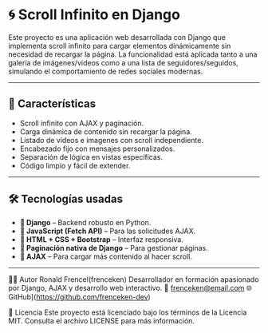# 🌀 Scroll Infinito en Django

Este proyecto es una aplicación web desarrollada con Django que implementa scroll infinito para cargar elementos dinámicamente sin necesidad de recargar la página. La funcionalidad está aplicada tanto a una galería de imágenes/videos como a una lista de seguidores/seguidos, simulando el comportamiento de redes sociales modernas.

---

## 🚀 Características

- Scroll infinito con AJAX y paginación.
- Carga dinámica de contenido sin recargar la página.
- Listado de vídeos e imagenes con scroll independiente.
- Encabezado fijo con mensajes personalizados.
- Separación de lógica en vistas específicas.
- Código limpio y fácil de extender.

---

## 🛠️ Tecnologías usadas

- **🐍 Django** – Backend robusto en Python.
- **📜 JavaScript (Fetch API)** – Para las solicitudes AJAX.
- **🎨 HTML + CSS + Bootstrap** – Interfaz responsiva.
- **📁 Paginación nativa de Django** – Para gestionar páginas.
- **🧩 AJAX** – Para cargar más contenido al hacer scroll.

---

🙋‍♂️ Autor
Ronald Frencel(frenceken)
Desarrollador en formación apasionado por Django, AJAX y desarrollo web interactivo.
📧 frenceken@email.com
🌐 GitHub](https://github.com/frenceken-dev)

📝 Licencia
Este proyecto está licenciado bajo los términos de la Licencia MIT.
Consulta el archivo LICENSE para más información.
